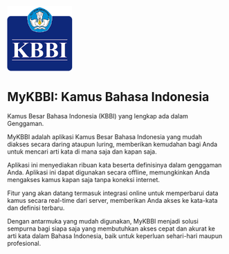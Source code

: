 <img src="https://raw.githubusercontent.com/dyazincahya/API-KBBI-PHP-Codeigniter-4/main/kbbi.webp" width="150" />

# MyKBBI: Kamus Bahasa Indonesia

Kamus Besar Bahasa Indonesia (KBBI) yang lengkap ada dalam Genggaman.

MyKBBI adalah aplikasi Kamus Besar Bahasa Indonesia yang mudah diakses secara daring ataupun luring, memberikan kemudahan bagi Anda untuk mencari arti kata di mana saja dan kapan saja.

Aplikasi ini menyediakan ribuan kata beserta definisinya dalam genggaman Anda. Aplikasi ini dapat digunakan secara offline, memungkinkan Anda mengakses kamus kapan saja tanpa koneksi internet.

Fitur yang akan datang termasuk integrasi online untuk memperbarui data kamus secara real-time dari server, memberikan Anda akses ke kata-kata dan definisi terbaru.

Dengan antarmuka yang mudah digunakan, MyKBBI menjadi solusi sempurna bagi siapa saja yang membutuhkan akses cepat dan akurat ke arti kata dalam Bahasa Indonesia, baik untuk keperluan sehari-hari maupun profesional.
